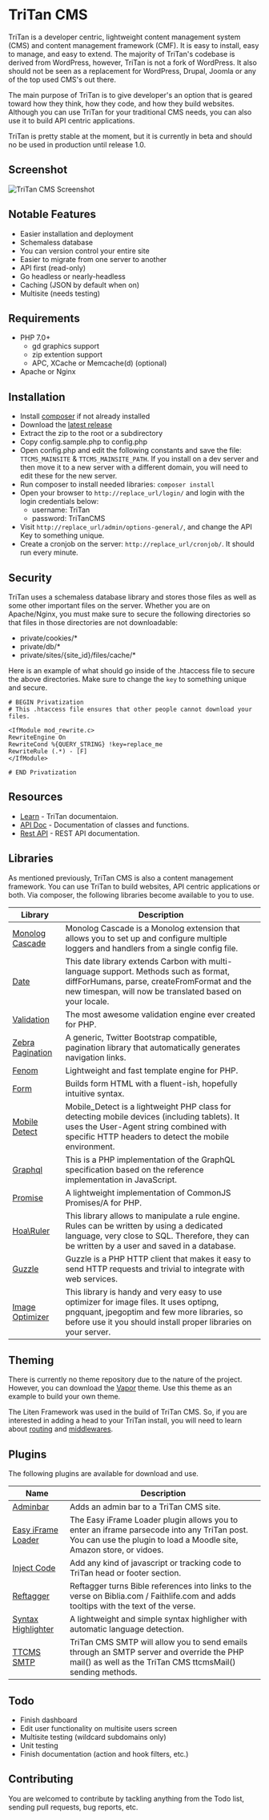 # TriTan CMS
TriTan is a developer centric, lightweight content management system (CMS) and content management framework (CMF). It is easy to install, easy to manage, and easy to extend. The majority of TriTan's codebase is derived from WordPress, however, TriTan is not a fork of WordPress. It also should not be seen as a replacement for WordPress, Drupal, Joomla or any of the top used CMS's out there.

The main purpose of TriTan is to give developer's an option that is geared toward how they think, how they code, and how they build websites. Although you can use TriTan for your traditional CMS needs, you can also use it to build API centric applications.

TriTan is pretty stable at the moment, but it is currently in beta and should no be used in production until release 1.0.

## Screenshot
![TriTan CMS Screenshot](https://tritan-cms.s3.amazonaws.com/assets/images/TriTan-Screenshot.png)

## Notable Features
* Easier installation and deployment
* Schemaless database
* You can version control your entire site
* Easier to migrate from one server to another
* API first (read-only)
* Go headless or nearly-headless
* Caching (JSON by default when on)
* Multisite (needs testing)

## Requirements
* PHP 7.0+
    * gd graphics support
    * zip extention support
    * APC, XCache or Memcache(d) (optional)
* Apache or Nginx

## Installation
* Install [composer](//getcomposer.org/doc/00-intro.md) if not already installed
* Download the [latest release](//github.com/parkerj/TriTan-CMS/archive/master.zip)
* Extract the zip to the root or a subdirectory
* Copy config.sample.php to config.php
* Open config.php and edit the following constants and save the file: `TTCMS_MAINSITE` & `TTCMS_MAINSITE_PATH`. If you install on a dev server and then move it to a new server with a different domain, you will need to edit these for the new server.
* Run composer to install needed libraries: `composer install`
* Open your browser to `http://replace_url/login/` and login with the login credentials below:
    * username: TriTan
    * password: TriTanCMS
* Visit `http://replace_url/admin/options-general/`, and change the API Key to something unique.
* Create a cronjob on the server: `http://replace_url/cronjob/`. It should run every minute.

## Security
TriTan uses a schemaless database library and stores those files as well as some other important files on the server. Whether you are on Apache/Nginx, you must make sure to secure the following directories so that files in those directories are not downloadable:

* private/cookies/*
* private/db/*
* private/sites/{site_id}/files/cache/*

Here is an example of what should go inside of the .htaccess file to secure the above directories. Make sure to change the `key` to something unique and secure.
```
# BEGIN Privatization
# This .htaccess file ensures that other people cannot download your files.

<IfModule mod_rewrite.c>
RewriteEngine On
RewriteCond %{QUERY_STRING} !key=replace_me
RewriteRule (.*) - [F]
</IfModule>

# END Privatization
```

## Resources
* [Learn](//learn.tritancms.com/) - TriTan documentaion.
* [API Doc](//learn.tritancms.com/api/) - Documentation of classes and functions.
* [Rest API](//rest.tritancms.com/) - REST API documentation.

## Libraries
As mentioned previously, TriTan CMS is also a content management framework. You can use TriTan to build websites, API centric applications or both. Via composer, the following libraries become available to you to use.

| Library  | Description  | 
|---|---|
| [Monolog Cascade](//github.com/theorchard/monolog-cascade)  | Monolog Cascade is a Monolog extension that allows you to set up and configure multiple loggers and handlers from a single config file.  |
| [Date](//github.com/jenssegers/date)  | This date library extends Carbon with multi-language support. Methods such as format, diffForHumans, parse, createFromFormat and the new timespan, will now be translated based on your locale.  |
| [Validation](//github.com/Respect/Validation)  | The most awesome validation engine ever created for PHP.  |
| [Zebra Pagination](//github.com/stefangabos/Zebra_Pagination)  | A generic, Twitter Bootstrap compatible, pagination library that automatically generates navigation links.  |
| [Fenom](//github.com/fenom-template/fenom)  | Lightweight and fast template engine for PHP.  |
| [Form](//github.com/adamwathan/form)  | Builds form HTML with a fluent-ish, hopefully intuitive syntax.  |
| [Mobile Detect](//github.com/serbanghita/Mobile-Detect)  | Mobile_Detect is a lightweight PHP class for detecting mobile devices (including tablets). It uses the User-Agent string combined with specific HTTP headers to detect the mobile environment.  |
| [Graphql](//github.com/webonyx/graphql-php)  | This is a PHP implementation of the GraphQL specification based on the reference implementation in JavaScript.  |
| [Promise](//github.com/reactphp/promise)  | A lightweight implementation of CommonJS Promises/A for PHP.  |
| [Hoa\Ruler](//github.com/hoaproject/Ruler)  | This library allows to manipulate a rule engine. Rules can be written by using a dedicated language, very close to SQL. Therefore, they can be written by a user and saved in a database.  |
| [Guzzle](//github.com/guzzle/guzzle)  | Guzzle is a PHP HTTP client that makes it easy to send HTTP requests and trivial to integrate with web services.  |
| [Image Optimizer](//github.com/psliwa/image-optimizer)  | This library is handy and very easy to use optimizer for image files. It uses optipng, pngquant, jpegoptim and few more libraries, so before use it you should install proper libraries on your server.  |

## Theming
There is currently no theme repository due to the nature of the project. However, you can download the [Vapor](//tritan-cms.s3.amazonaws.com/themes/Vapor.zip) theme. Use this theme as an example to build your own theme.

The Liten Framework was used in the build of TriTan CMS. So, if you are interested in adding a head to your TriTan install, you will need to learn about [routing](//www.litenframework.com/wiki/routing/) and [middlewares](//www.litenframework.com/wiki/middleware/).

## Plugins
The following plugins are available for download and use.

| Name  | Description  | 
|---|---|
| [Adminbar](//tritan-cms.s3.amazonaws.com/plugins/adminbar.zip)  | Adds an admin bar to a TriTan CMS site.  |
| [Easy iFrame Loader](//tritan-cms.s3.amazonaws.com/plugins/easy-iframe-loader.zip)  | The Easy iFrame Loader plugin allows you to enter an iframe parsecode into any TriTan post. You can use the plugin to load a Moodle site, Amazon store, or vidoes.  |
| [Inject Code](//tritan-cms.s3.amazonaws.com/plugins/inject-code.zip)  | Add any kind of javascript or tracking code to TriTan head or footer section.  |
| [Reftagger](//tritan-cms.s3.amazonaws.com/plugins/reftagger.zip)  | Reftagger turns Bible references into links to the verse on Biblia.com / Faithlife.com and adds tooltips with the text of the verse.  |
| [Syntax Highlighter](//tritan-cms.s3.amazonaws.com/plugins/syntax-highlighter.zip)  | A lightweight and simple syntax highligher with automatic language detection.  |
| [TTCMS SMTP](//tritan-cms.s3.amazonaws.com/plugins/ttcms-smtp.zip)  | TriTan CMS SMTP will allow you to send emails through an SMTP server and override the PHP mail() as well as the TriTan CMS ttcmsMail() sending methods.  |

## Todo
* Finish dashboard
* Edit user functionality on multisite users screen
* Multisite testing (wildcard subdomains only)
* Unit testing
* Finish documentation (action and hook filters, etc.)

## Contributing
You are welcomed to contribute by tackling anything from the Todo list, sending pull requests, bug reports, etc.